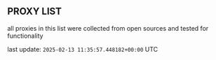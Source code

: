 ## PROXY LIST

all proxies in this list were collected from open sources and tested for functionality

last update: `2025-02-13 11:35:57.448182+00:00` UTC